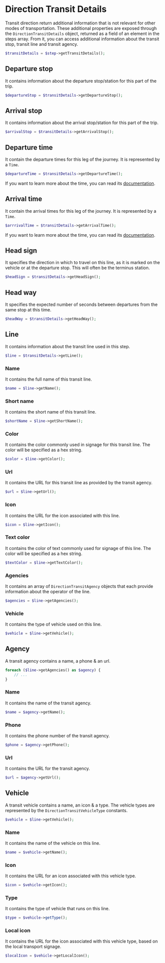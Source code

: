# Direction Transit Details

Transit direction return additional information that is not relevant for other modes of transportation. These 
additional properties are exposed through the `DirectionTransitDetails` object, returned as a field of an element in 
the steps array. From it, you can access additional information about the transit stop, transit line and transit 
agency.

``` php
$transitDetails = $step->getTransitDetails();
```

## Departure stop

It contains information about the departure stop/station for this part of the trip.

``` php
$departureStop = $transitDetails->getDepartureStop();
```

## Arrival stop

It contains information about the arrival stop/station for this part of the trip.

``` php
$arrivalStop = $transitDetails->getArrivalStop();
```

## Departure time

It contain the departure times for this leg of the journey. It is represented by a `Time`.

``` php
$departureTime = $transitDetails->getDepartureTime();
```

If you want to learn more about the time, you can read its [documentation](/doc/service/base/time.md).

## Arrival time

It contain the arrival times for this leg of the journey. It is represented by a `Time`.

``` php
$arrrivalTime = $transitDetails->getArrivalTime();
```

If you want to learn more about the time, you can read its [documentation](/doc/service/base/time.md).

## Head sign

It specifies the direction in which to travel on this line, as it is marked on the vehicle or at the departure stop. 
This will often be the terminus station.

``` php
$headSign = $transitDetails->getHeadSign();
```

## Head way

It specifies the expected number of seconds between departures from the same stop at this time.

``` php
$headWay = $transitDetails->getHeadWay();
```

## Line

It contains information about the transit line used in this step.

``` php
$line = $transitDetails->getLine();
```

### Name

It contains the full name of this transit line.

``` php
$name = $line->getName();
```

### Short name

It contains the short name of this transit line.

``` php
$shortName = $line->getShortName();
```

### Color

It contains the color commonly used in signage for this transit line. The color will be specified as a hex string.

``` php
$color = $line->getColor();
```

### Url

It contains the URL for this transit line as provided by the transit agency.

``` php
$url = $line->getUrl();
```

### Icon

It contains the URL for the icon associated with this line.

``` php
$icon = $line->getIcon();
```

### Text color

It contains the color of text commonly used for signage of this line. The color will be specified as a hex string.

``` php
$textColor = $line->getTextColor();
```

### Agencies

It contains an array of `DirectionTransitAgency` objects that each provide information about the operator of the line.

``` php
$agencies = $line->getAgencies();
```

### Vehicle

It contains the type of vehicle used on this line.

``` php
$vehicle = $line->getVehicle();
```

## Agency

A transit agency contains a name, a phone & an url.

``` php
foreach ($line->getAgencies() as $agency) {
    // ...
}
```

### Name

It contains the name of the transit agency.

``` php
$name = $agency->getName();
```

### Phone

It contains the phone number of the transit agency.

``` php
$phone = $agency->getPhone();
```

### Url

It contains the URL for the transit agency.

``` php
$url = $agency->getUrl();
```

## Vehicle

A transit vehicle contains a name, an icon & a type. The vehicle types are represented by the 
`DirectionTransitVehicleType` constants.

``` php
$vehicle = $line->getVehicle();
```

### Name

It contains the name of the vehicle on this line.

``` php
$name = $vehicle->getName();
```

### Icon

It contains the URL for an icon associated with this vehicle type.

``` php
$icon = $vehicle->getIcon();
```

### Type

It contains the type of vehicle that runs on this line.

``` php
$type = $vehicle->getType();
```

### Local icon

It  contains the URL for the icon associated with this vehicle type, based on the local transport signage.

``` php
$localIcon = $vehicle->getLocalIcon();
```
